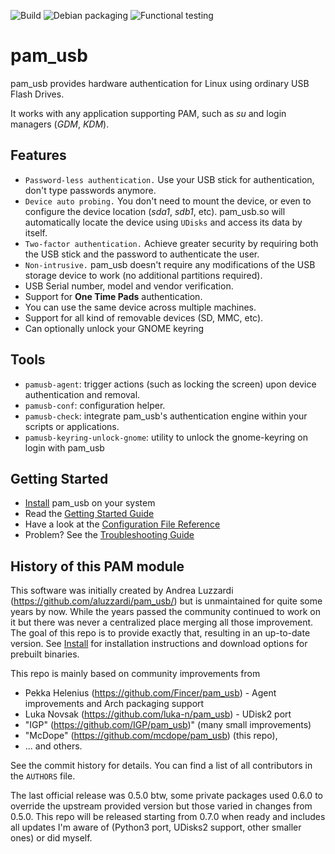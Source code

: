 ![Build](https://github.com/mcdope/pam_usb/workflows/Can%20be%20built%20successfully/badge.svg) ![Debian packaging](https://github.com/mcdope/pam_usb/workflows/Can%20be%20packaged%20successfully/badge.svg) ![Functional testing](https://github.com/mcdope/pam_usb/workflows/Build%20&%20test%20on%20own%20server/badge.svg)

pam\_usb
========

pam\_usb provides hardware authentication for Linux using ordinary USB Flash Drives.

It works with any application supporting PAM, such as _su_ and login managers (_GDM_, _KDM_).

Features
--------

* `Password-less authentication.` Use your USB stick for authentication, don't type passwords anymore.
* `Device auto probing.` You don't need to mount the device, or even to configure the device location (_sda1_, _sdb1_, etc). pam\_usb.so will automatically locate the device using `UDisks` and access its data by itself.
* `Two-factor authentication.` Achieve greater security by requiring both the USB stick and the password to authenticate the user.
* `Non-intrusive.` pam\_usb doesn't require any modifications of the USB storage device to work (no additional partitions required).
* USB Serial number, model and vendor verification.
* Support for **One Time Pads** authentication.
* You can use the same device across multiple machines.
* Support for all kind of removable devices (SD, MMC, etc).
* Can optionally unlock your GNOME keyring

Tools
-----
* `pamusb-agent`: trigger actions (such as locking the screen) upon device authentication and removal.
* `pamusb-conf`: configuration helper.
* `pamusb-check`: integrate pam\_usb's authentication engine within your scripts or applications.
* `pamusb-keyring-unlock-gnome`: utility to unlock the gnome-keyring on login with pam_usb

Getting Started
----------------
* [Install](https://github.com/mcdope/pam_usb/wiki/Install) pam_usb on your system
* Read the [Getting Started Guide](https://github.com/mcdope/pam_usb/wiki/Getting-Started)
* Have a look at the [Configuration File Reference](https://github.com/mcdope/pam_usb/wiki/Configuration)
* Problem? See the [Troubleshooting Guide](https://github.com/mcdope/pam_usb/wiki/Troubleshooting)

History of this PAM module
----------------
This software was initially created by Andrea Luzzardi (https://github.com/aluzzardi/pam_usb/) but is
unmaintained for quite some years by now. While the years passed the community continued to work on it
but there was never a centralized place merging all those improvement. The goal of this repo is to provide
exactly that, resulting in an up-to-date version. See [Install](https://github.com/mcdope/pam_usb/wiki/Install)
for installation instructions and download options for prebuilt binaries.

This repo is mainly based on community improvements from 
 * Pekka Helenius (https://github.com/Fincer/pam_usb) - Agent improvements and Arch packaging support
 * Luka Novsak (https://github.com/luka-n/pam_usb) - UDisk2 port
 * "IGP" (https://github.com/IGP/pam_usb)" (many small improvements)
 * "McDope" (https://github.com/mcdope/pam_usb) (this repo), 
 * ... and others. 
 
See the commit history for details. You can find a list of all contributors in the `AUTHORS` file. 

The last official release was 0.5.0 btw, some private packages used 0.6.0 to override the upstream provided 
version but those varied in changes from 0.5.0. This repo will be released starting from 0.7.0 when ready
and includes all updates I'm aware of (Python3 port, UDisks2 support, other smaller ones) or did myself.
